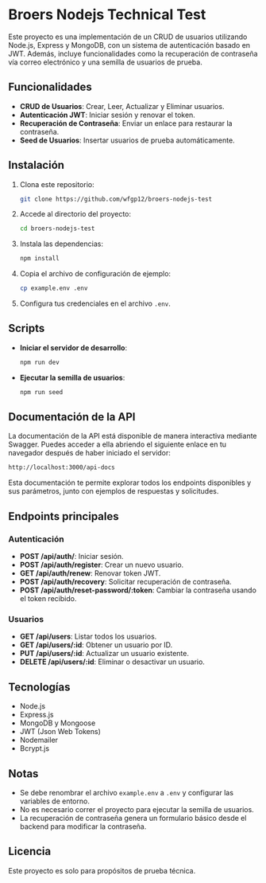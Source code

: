 # Broers Nodejs Technical Test

Este proyecto es una implementación de un CRUD de usuarios utilizando Node.js, Express y MongoDB, con un sistema de autenticación basado en JWT. Además, incluye funcionalidades como la recuperación de contraseña vía correo electrónico y una semilla de usuarios de prueba.

## Funcionalidades

- **CRUD de Usuarios**: Crear, Leer, Actualizar y Eliminar usuarios.
- **Autenticación JWT**: Iniciar sesión y renovar el token.
- **Recuperación de Contraseña**: Enviar un enlace para restaurar la contraseña.
- **Seed de Usuarios**: Insertar usuarios de prueba automáticamente.

## Instalación

1. Clona este repositorio:

   ```bash
   git clone https://github.com/wfgp12/broers-nodejs-test
   ```

2. Accede al directorio del proyecto:

   ```bash
   cd broers-nodejs-test
   ```

3. Instala las dependencias:

   ```bash
   npm install
   ```

4. Copia el archivo de configuración de ejemplo:

   ```bash
   cp example.env .env
   ```

5. Configura tus credenciales en el archivo `.env`.

## Scripts

- **Iniciar el servidor de desarrollo**:

  ```bash
  npm run dev
  ```

- **Ejecutar la semilla de usuarios**:

  ```bash
  npm run seed
  ```

## Documentación de la API

La documentación de la API está disponible de manera interactiva mediante Swagger. Puedes acceder a ella abriendo el siguiente enlace en tu navegador después de haber iniciado el servidor:

```bash
http://localhost:3000/api-docs
```

Esta documentación te permite explorar todos los endpoints disponibles y sus parámetros, junto con ejemplos de respuestas y solicitudes.

## Endpoints principales

### Autenticación

- **POST /api/auth/**: Iniciar sesión.
- **POST /api/auth/register**: Crear un nuevo usuario.
- **GET /api/auth/renew**: Renovar token JWT.
- **POST /api/auth/recovery**: Solicitar recuperación de contraseña.
- **POST /api/auth/reset-password/:token**: Cambiar la contraseña usando el token recibido.

### Usuarios

- **GET /api/users**: Listar todos los usuarios.
- **GET /api/users/:id**: Obtener un usuario por ID.
- **PUT /api/users/:id**: Actualizar un usuario existente.
- **DELETE /api/users/:id**: Eliminar o desactivar un usuario.

## Tecnologías

- Node.js
- Express.js
- MongoDB y Mongoose
- JWT (Json Web Tokens)
- Nodemailer
- Bcrypt.js

## Notas

- Se debe renombrar el archivo `example.env` a `.env` y configurar las variables de entorno.
- No es necesario correr el proyecto para ejecutar la semilla de usuarios.
- La recuperación de contraseña genera un formulario básico desde el backend para modificar la contraseña.

## Licencia

Este proyecto es solo para propósitos de prueba técnica.
